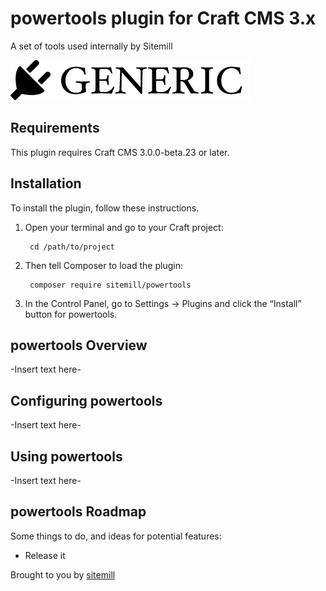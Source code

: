 # powertools plugin for Craft CMS 3.x

A set of tools used internally by Sitemill

![Screenshot](resources/img/plugin-logo.png)

## Requirements

This plugin requires Craft CMS 3.0.0-beta.23 or later.

## Installation

To install the plugin, follow these instructions.

1. Open your terminal and go to your Craft project:

        cd /path/to/project

2. Then tell Composer to load the plugin:

        composer require sitemill/powertools

3. In the Control Panel, go to Settings → Plugins and click the “Install” button for powertools.

## powertools Overview

-Insert text here-

## Configuring powertools

-Insert text here-

## Using powertools

-Insert text here-

## powertools Roadmap

Some things to do, and ideas for potential features:

* Release it

Brought to you by [sitemill](sitemill.co)
